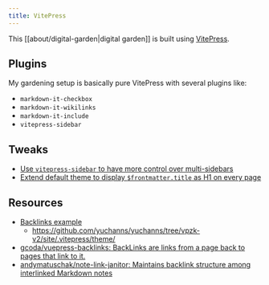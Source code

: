 ```yaml
---
title: VitePress
---
```


This [[about/digital-garden|digital garden]] is built using [VitePress](https://vitepress.dev).

## Plugins

My gardening setup is basically pure VitePress with several plugins like:

- `markdown-it-checkbox`
- `markdown-it-wikilinks`
- `markdown-it-include`
- `vitepress-sidebar`

## Tweaks

- [Use `vitepress-sidebar` to have more control over multi-sidebars](https://github.com/kkoscielniak/digital-garden/commit/88560fb417c5138b192754e2581b20b0982e88dd)
- [Extend default theme to display `$frontmatter.title` as H1 on every page](https://github.com/kkoscielniak/digital-garden/commit/ae956ba7eb2883a2e09056304290395a9d004128)

## Resources

- [Backlinks example](https://www.yuchanns.xyz/)
  - https://github.com/yuchanns/yuchanns/tree/vpzk-v2/site/.vitepress/theme/
- [gcoda/vuepress-backlinks: BackLinks are links from a page back to pages that link to it.](https://github.com/gcoda/vuepress-backlinks)
- [andymatuschak/note-link-janitor: Maintains backlink structure among interlinked Markdown notes](https://github.com/andymatuschak/note-link-janitor)
